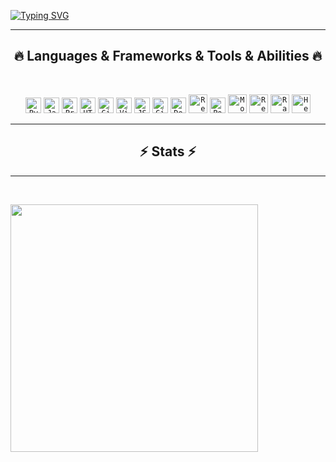 [![Typing SVG](https://readme-typing-svg.herokuapp.com?color=6CF701&lines=H%C3%BCsn%C3%BC+Mustafayev+)](https://git.io/typing-svg)


<hr>
  <h2 align="center">🔥 <b>Languages & Frameworks & Tools & Abilities</b> 🔥</h2>
  <br>
  <p align="center">
    <code><img title="Python" height="25" src="https://raw.githubusercontent.com/husnudu/husnudu/main/images/python-original.svg"></code>
    <code><img title="Javascript" height="25" src="https://raw.githubusercontent.com/husnudu/husnudu/main/images/javascript.svg"></code>
    <code><img title="Problem Solving" height="25" src="https://raw.githubusercontent.com/husnudu/husnudu/main/images/problemSolving.png"></code>
    <code><img title="HTML5" height="25" src="https://raw.githubusercontent.com/husnudu/husnudu/main/images/html5.svg"></code>
    <code><img title="Git" height="25" src="https://raw.githubusercontent.com/husnudu/husnudu/main/images/git-original.svg"></code>
    <code><img title="Visual Studio Code" height="25" src="https://raw.githubusercontent.com/husnudu/husnudu/main/images/vscode.svg"></code>
    <code><img title="JSON" height="25" src="https://raw.githubusercontent.com/husnudu/husnudu/main/images/json.svg"></code>
    <code><img title="GitHub" height="25" src="https://raw.githubusercontent.com/husnudu/husnudu/main/images/github.svg"></code>
    <code><img title="Docker" height="25" src="https://raw.githubusercontent.com/husnudu/husnudu/main/images/docker.png"></code>
    <code><img title="Replit" height="30" src="https://raw.githubusercontent.com/husnudu/husnudu/main/images/repl.it.svg"></code>
    <code><img title="PostgreSQL" height="25" src="https://raw.githubusercontent.com/husnudu/husnudu/main/images/postgresql.svg"></code>
    <code><img title="MongoDB" height="30" src="https://raw.githubusercontent.com/husnudu/husnudu/main/images/mongoDB.png"></code>
    <code><img title="Redis" height="30" src="https://raw.githubusercontent.com/husnudu/husnudu/main/images/redis-cube.svg"></code>
    <code><img title="Railway" height="30" src="https://raw.githubusercontent.com/husnudu/husnudu/main/images/railway.svg"></code>
    <code><img title="Heroku" height="30" src="https://raw.githubusercontent.com/husnudu/husnudu/main/images/heroku.svg"></code>
  </p>
  <hr>

  <h2 align="center">⚡<b> Stats </b>⚡</h2>
  <hr>
  <br>
  <p align=center>
    <div align=center>
      <a href="https://t.me/sakirbey2">
        <img align="left" width=396 src="https://github-readme-streak-stats.herokuapp.com/?user=husnudu&theme=react&border=00f3e3&stroke=00f3e3&ring=00f3e3&fire=ff8800&hide_border=true&theme=highcontrast"/>
      </a>
